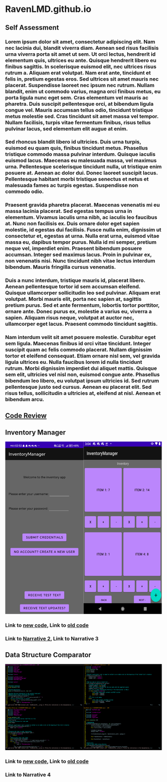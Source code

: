 # RavenLMD.github.io

## Self Assessment

### Lorem ipsum dolor sit amet, consectetur adipiscing elit. Nam nec lacinia dui, blandit viverra diam. Aenean sed risus facilisis urna viverra porta sit amet ut sem. Ut orci lectus, hendrerit id elementum quis, ultrices eu ante. Quisque hendrerit libero eu finibus sagittis. In scelerisque euismod elit, nec ultrices risus rutrum a. Aliquam erat volutpat. Nam erat ante, tincidunt et felis in, pretium egestas eros. Sed ultrices sit amet mauris nec placerat. Suspendisse laoreet nec ipsum nec rutrum. Nullam blandit, enim ut commodo varius, magna orci finibus metus, eu porta ligula nunc eget sem. Cras elementum vel mauris ac pharetra. Duis suscipit pellentesque orci, at bibendum ligula congue vel. Mauris accumsan tellus odio, tincidunt tristique metus molestie sed. Cras tincidunt sit amet massa vel tempor. Nullam facilisis, turpis vitae fermentum finibus, risus tellus pulvinar lacus, sed elementum elit augue at enim.

### Sed rhoncus blandit libero id ultricies. Duis urna turpis, euismod eu quam quis, finibus tincidunt metus. Phasellus tristique commodo massa pulvinar interdum. Quisque iaculis euismod lacus. Maecenas eu malesuada massa, vel maximus urna. Pellentesque scelerisque tincidunt nulla, ut tristique enim posuere at. Aenean ac dolor dui. Donec laoreet suscipit lacus. Pellentesque habitant morbi tristique senectus et netus et malesuada fames ac turpis egestas. Suspendisse non commodo odio.

### Praesent gravida pharetra placerat. Maecenas venenatis mi eu massa lacinia placerat. Sed egestas tempus urna in elementum. Vivamus iaculis urna nibh, ac iaculis leo faucibus at. Nunc non facilisis ex. Duis ornare dolor eget sapien molestie, id egestas dui facilisis. Fusce nulla enim, dignissim ut consectetur et, egestas at urna. Nulla erat urna, euismod vitae massa eu, dapibus tempor purus. Nulla id mi semper, pretium neque vel, imperdiet enim. Praesent bibendum posuere accumsan. Integer sed maximus lacus. Proin in pulvinar ex, non venenatis nisi. Nunc tincidunt nibh vitae lectus interdum bibendum. Mauris fringilla cursus venenatis.

### Duis a nunc interdum, tristique mauris id, placerat libero. Aenean pellentesque tortor id sem accumsan eleifend. Quisque ullamcorper sollicitudin leo sed pulvinar. Aliquam erat volutpat. Morbi mauris elit, porta nec sapien at, sagittis pretium purus. Sed et ante fermentum, lobortis tortor porttitor, ornare ante. Donec purus ex, molestie a varius eu, viverra a sapien. Aliquam risus neque, volutpat at auctor nec, ullamcorper eget lacus. Praesent commodo tincidunt sagittis.

### Nam interdum velit sit amet posuere molestie. Curabitur eget sem ligula. Maecenas finibus id orci vitae tincidunt. Integer suscipit quam ac felis commodo placerat. Nullam dignissim tortor et eleifend consequat. Etiam ornare nisl sem, vel gravida ligula ultrices eu. Nulla faucibus lorem id nulla tincidunt rutrum. Morbi dignissim imperdiet dui aliquet mattis. Quisque sem elit, ultricies vel nisl non, euismod congue ante. Phasellus bibendum leo libero, eu volutpat ipsum ultricies id. Sed rutrum pellentesque justo sed cursus. Aenean eu placerat elit. Sed risus tellus, sollicitudin a ultricies at, eleifend at nisl. Aenean et bibendum arcu. 


## [Code Review](https://www.youtube.com/watch?v=ZDUXrDazASc)

## Inventory Manager
![Alt text](/InventoryScreens.png)


### Link to [new code](https://github.com/RavenLMD/InventoryManager), Link to [old code](https://github.com/RavenLMD/CS360)

### Link to [Narrative 2](Milestone2Narrative.docx), Link to Narrative 3

## Data Structure Comparator
![Alt text](/DataStructureComparatorVim.png)

### Link to [new code](https://github.com/RavenLMD/DataStructureComparator), Link to [old code](https://github.com/RavenLMD/CS300)

### Link to Narrative 4
